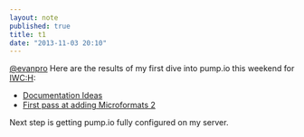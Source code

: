 ```yaml
---
layout: note
published: true
title: t1
date: "2013-11-03 20:10"
---
```


[@evanpro](https://twitter.com/evanpro) Here are the results of my first dive into pump.io this weekend for [IWC:H](http://indiewebcamp.com/2013/hollywood): 
- [Documentation Ideas](https://github.com/e14n/pump.io/pull/870)
- [First pass at adding Microformats 2](https://github.com/e14n/pump.io/pull/871)

Next step is getting pump.io fully configured on my server.